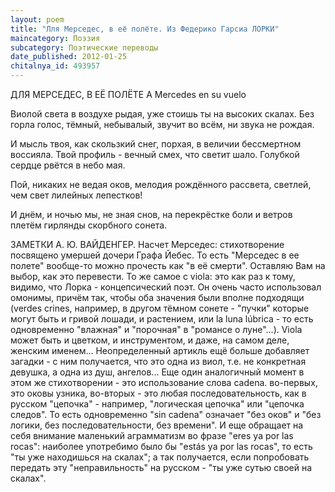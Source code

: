 ```yaml
---
layout: poem
title: "Лля Мерседес, в её полёте. Из Федерико Гарсиа ЛОРКИ"
maincategory: Поэзия
subcategory: Поэтические переводы
date_published: 2012-01-25
chitalnya_id: 493957
---
```




ДЛЯ МЕРСЕДЕС, В ЕЁ ПОЛЁТЕ
A Mercedes en su vuelo

Виолой света в воздухе рыдая,
уже стоишь ты на высоких скалах.
Без горла голос, тёмный, небывалый, 
звучит во всём, ни звука не рождая.

И мысль твоя, как скользкий снег, порхая,
в величии бессмертном воссияла.
Твой профиль - вечный смех, что светит шало.
Голубкой сердце рвётся в небо мая.

Пой, никаких не ведая оков,
мелодия рождённого рассвета,
светлей, чем свет лилейных лепестков! 

И днём, и ночью мы, не зная снов,
на перекрёстке боли и ветров
плетём гирлянды скорбного сонета.

ЗАМЕТКИ А. Ю. ВАЙДЕНГЕР.
Насчет Мерседес: стихотворение посвящено умершей дочери Графа Йебес. То есть "Мерседес в ее полете" вообще-то можно прочесть как "в её смерти". Оставляю Вам на выбор, как это перевести.
То же самое с viola: это как раз к тому, видимо, что Лорка - концепсический поэт. Он очень часто использовал омонимы, причём так, чтобы оба значения были вполне подходящи (verdes crines, например, в другом тёмном сонете - "пучки" которые могут быть и гривой лошади, и растением, или la luna l&#250;brica - то есть одновременно "влажная" и "порочная" в "романсе о луне"...). Viola может быть и цветком, и инструментом, и даже, на самом деле, женским именем... Неопределенный артикль ещё больше добавляет загадки - с ним получается, что это одна из виол, т.е. не конкретная девушка, а одна из душ, ангелов...
Еще один аналогичный момент в этом же стихотворении - это использование слова cadena. во-первых, это оковы узника, во-вторых - это любая последовательность, как в русском "цепочка" - например, "логическая цепочка" или "цепочка следов". То есть одновременно "sin cadena" означает "без оков" и "без логики, без последовательности, без времени".
И еще обращает на себя внимание маленький аграмматизм во фразе "eres ya por las rocas": наиболее употребимо было бы "est&#225;s ya por las rocas", то есть "ты уже находишься на скалах"; а так получается, если попробовать передать эту "неправильность" на русском - "ты уже сутью своей на скалах".






